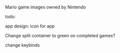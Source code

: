 Mario game images owned by Nintendo

todo:

app design:
icon for app

Change split container to green on completed games?

change keybinds